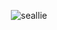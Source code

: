 <p align="center">
  <img src="https://i.postimg.cc/5NZxdpLR/3dgifmaker05023.gif" alt="seallie"/>
</p>
